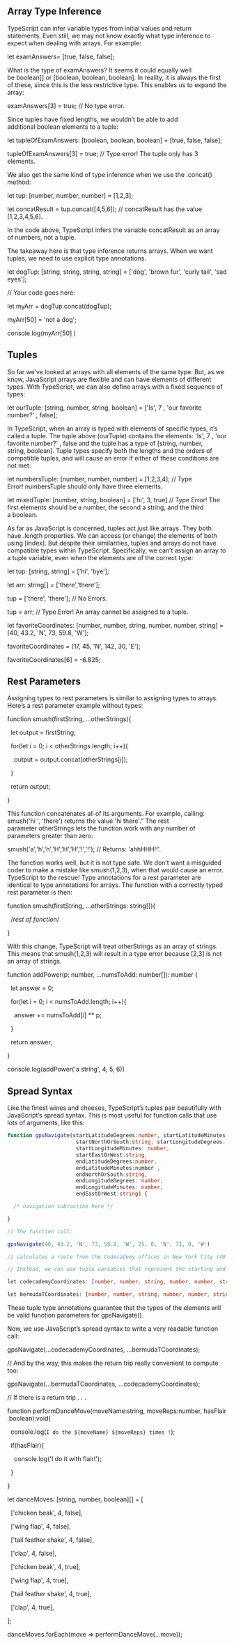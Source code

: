 ## Array Type Inference 

TypeScript can infer variable types from initial values and return statements. Even still, we may not know exactly what type inference to expect when dealing with arrays. For example: 

let examAnswers= [true, false, false]; 

What is the type of examAnswers? It seems it could equally well be boolean[] or [boolean, boolean, boolean]. In reality, it is always the first of these, since this is the less restrictive type. This enables us to expand the array: 

examAnswers[3] = true; // No type error. 

Since tuples have fixed lengths, we wouldn’t be able to add additional boolean elements to a tuple: 

let tupleOfExamAnswers: [boolean, boolean, boolean] = [true, false, false]; 

tupleOfExamAnswers[3] = true; // Type error! The tuple only has 3 elements. 

We also get the same kind of type inference when we use the .concat() method: 

let tup: [number, number, number] = [1,2,3]; 

let concatResult = tup.concat([4,5,6]); // concatResult has the value [1,2,3,4,5,6]. 

In the code above, TypeScript infers the variable concatResult as an array of numbers, not a tuple. 

The takeaway here is that type inference returns arrays. When we want tuples, we need to use explicit type annotations. 

let dogTup: [string, string, string, string] = ['dog', 'brown fur', 'curly tail', 'sad eyes']; 

// Your code goes here: 

let myArr = dogTup.concat(dogTup); 

myArr[50] = 'not a dog'; 

console.log(myArr[50] )


## Tuples 

So far we’ve looked at arrays with all elements of the same type. But, as we know, JavaScript arrays are flexible and can have elements of different types. With TypeScript, we can also define arrays with a fixed sequence of types: 

let ourTuple: [string, number, string, boolean] = ['Is', 7 , 'our favorite number?' , false];  

In TypeScript, when an array is typed with elements of specific types, it’s called a tuple. The tuple above (ourTuple) contains the elements: 'Is', 7 , 'our favorite number?' , false and the tuple has a type of [string, number, string, boolean]. Tuple types specify both the lengths and the orders of compatible tuples, and will cause an error if either of these conditions are not met: 

let numbersTuple: [number, number, number] = [1,2,3,4]; // Type Error! numbersTuple should only have three elements. 

let mixedTuple: [number, string, boolean] = ['hi', 3, true] // Type Error! The first elements should be a number, the second a string, and the third a boolean.  

As far as JavaScript is concerned, tuples act just like arrays. They both have .length properties. We can access (or change) the elements of both using [index]. But despite their similarities, tuples and arrays do not have compatible types within TypeScript. Specifically, we can’t assign an array to a tuple variable, even when the elements are of the correct type: 

let tup: [string, string] = ['hi', 'bye']; 

let arr: string[] = ['there','there']; 

tup = ['there', 'there']; // No Errors. 

tup = arr; // Type Error! An array cannot be assigned to a tuple. 

let favoriteCoordinates: [number, number, string, number, number, string] = [40, 43.2, 'N', 73, 59.8, 'W']; 

favoriteCoordinates = [17, 45, 'N', 142, 30, 'E']; 

favoriteCoordinates[6] = -6.825;



## Rest Parameters 

Assigning types to rest parameters is similar to assigning types to arrays. Here’s a rest parameter example without types: 

function smush(firstString, ...otherStrings){ 

  let output = firstString; 

  for(let i = 0; i < otherStrings.length; i++){ 

    output = output.concat(otherStrings[i]); 

  } 

  return output; 

} 

This function concatenates all of its arguments. For example, calling: smush('hi ', 'there') returns the value 'hi there'.” The rest parameter otherStrings lets the function work with any number of parameters greater than zero: 

smush('a','h','h','H','H','H','!','!'); // Returns: 'ahhHHH!!'. 

The function works well, but it is not type safe. We don’t want a misguided coder to make a mistake like smush(1,2,3), when that would cause an error. TypeScript to the rescue! Type annotations for a rest parameter are identical to type annotations for arrays. The function with a correctly typed rest parameter is then: 

function smush(firstString, ...otherStrings: string[]){ 

  /*rest of function*/ 

} 

With this change, TypeScript will treat otherStrings as an array of strings. This means that smush(1,2,3) will result in a type error because [2,3] is not an array of strings. 

function addPower(p: number, ...numsToAdd: number[]): number { 

  let answer = 0;  

  for(let i = 0; i < numsToAdd.length; i++){ 

    answer += numsToAdd[i] ** p; 

  } 

  return answer; 

} 

console.log(addPower('a string', 4, 5, 6)) 

## Spread Syntax 

Like the finest wines and cheeses, TypeScript’s tuples pair beautifully with JavaScript’s spread syntax. This is most useful for function calls that use lots of arguments, like this: 

```typescript
function gpsNavigate(startLatitudeDegrees:number, startLatitudeMinutes:number, 
					  startNorthOrSouth:string, startLongitudeDegrees: number, 
					  startLongitudeMinutes: number, 
					  startEastOrWest:string, 
					  endLatitudeDegrees:number, 
					  endLatitudeMinutes:number , 
					  endNorthOrSouth:string, 
					  endLongitudeDegrees: number, 
					  endLongitudeMinutes: number,  
					  endEastOrWest:string) { 

  /* navigation subroutine here */ 

} 

// The function call: 

gpsNavigate(40, 43.2, 'N', 73, 59.8, 'W', 25, 0, 'N', 71, 0, 'W') 

// calculates a route from the Codecademy offices in New York City (40 degrees 43.2 minutes north, 73 degrees 59.8 minutes west) to selected coordinates in the Bermuda Triangle. We all agree that this function call is awkward to read. 

// Instead, we can use tuple variables that represent the starting and ending coordinates: 

let codecademyCoordinates: [number, number, string, number, number, string] = [40, 43.2, 'N', 73, 59.8, 'W']; 

let bermudaTCoordinates: [number, number, string, number, number, string] = [25, 0 , 'N' , 71, 0, 'W']; 

```
These tuple type annotations guarantee that the types of the elements will be valid function parameters for gpsNavigate(). 

Now, we use JavaScript’s spread syntax to write a very readable function call: 

gpsNavigate(...codecademyCoordinates, ...bermudaTCoordinates); 

// And by the way, this makes the return trip really convenient to compute too: 

gpsNavigate(...bermudaTCoordinates, ...codecademyCoordinates); 

// If there is a return trip . . .  

function performDanceMove(moveName:string, moveReps:number, hasFlair:boolean):void{ 

  console.log(`I do the ${moveName} ${moveReps} times !`); 

  if(hasFlair){ 

    console.log('I do it with flair!'); 

  } 

} 

let danceMoves: [string, number, boolean][] = [ 

  ['chicken beak', 4, false], 

  ['wing flap', 4, false], 

  ['tail feather shake', 4, false], 

  ['clap', 4, false], 

  ['chicken beak', 4, true], 

  ['wing flap', 4, true], 

  ['tail feather shake', 4, true], 

  ['clap', 4, true], 

]; 


danceMoves.forEach(move => performDanceMove(...move));
